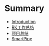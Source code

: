 # Summary

* [Introduction](README.md)
* [RK工作总结](chapter1.md)
* [项目总结](xiang-mu-zong-jie.md)
* [SmartPipe](smartpipe.md)

